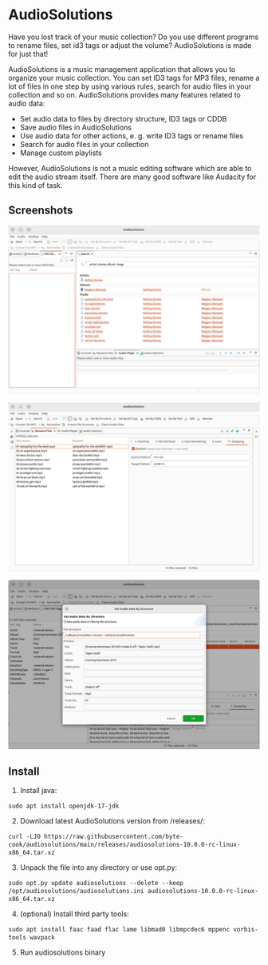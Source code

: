 # AudioSolutions

Have you lost track of your music collection? Do you use different programs to rename files, set id3 tags or adjust the volume? AudioSolutions is made for just that!

AudioSolutions is a music management application that allows you to organize your music collection. You can set ID3 tags for MP3 files, rename a lot of files in one step by using various rules, search for audio files in your collection and so on. AudioSolutions provides many features related to audio data:
- Set audio data to files by directory structure, ID3 tags or CDDB  
- Save audio files in AudioSolutions  
- Use audio data for other actions, e. g. write ID3 tags or rename files  
- Search for audio files in your collection  
- Manage custom playlists  

However, AudioSolutions is not a music editing software which are able to edit the audio stream itself. There are many good software like Audacity for this kind of task.

## Screenshots

![Search](screenshots/audiosolutions-01-search.png?raw=true "Search by artist and album")  

![Search](screenshots/audiosolutions-02-rename.png?raw=true "Rename files")  

![Search](screenshots/audiosolutions-03-structure.png?raw=true "Read audio data by file structure")  

## Install

1. Install java:

```
sudo apt install openjdk-17-jdk
```

2. Download latest AudioSolutions version from /releases/:

```
curl -LJO https://raw.githubusercontent.com/byte-cook/audiosolutions/main/releases/audiosolutions-10.0.0-rc-linux-x86_64.tar.xz
```

3. Unpack the file into any directory or use opt.py:

```
sudo opt.py update audiosolutions --delete --keep /opt/audiosolutions/audiosolutions.ini audiosolutions-10.0.0-rc-linux-x86_64.tar.xz
```

4. (optional) Install third party tools:

```
sudo apt install faac faad flac lame libmad0 libmpcdec6 mppenc vorbis-tools wavpack 
```

5. Run audiosolutions binary

